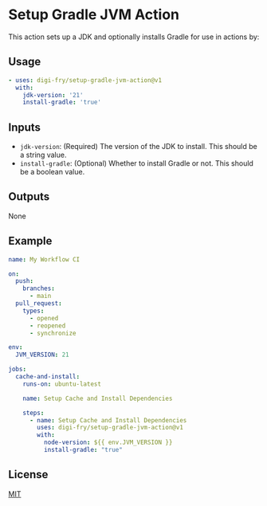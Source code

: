 # Setup Gradle JVM Action

This action sets up a JDK and optionally installs Gradle for use in actions by:

## Usage

```yaml
- uses: digi-fry/setup-gradle-jvm-action@v1
  with:
    jdk-version: '21'
    install-gradle: 'true'
```

## Inputs

* `jdk-version`: (Required) The version of the JDK to install. This should be a string value.
* `install-gradle`: (Optional) Whether to install Gradle or not. This should be a boolean value.

## Outputs

None

## Example

```yaml
name: My Workflow CI

on:
  push:
    branches:
      - main
  pull_request:
    types:
      - opened
      - reopened
      - synchronize

env:
  JVM_VERSION: 21

jobs:
  cache-and-install:
    runs-on: ubuntu-latest

    name: Setup Cache and Install Dependencies

    steps:
      - name: Setup Cache and Install Dependencies
        uses: digi-fry/setup-gradle-jvm-action@v1
        with:
          node-version: ${{ env.JVM_VERSION }}
          install-gradle: "true"
```

## License

[MIT](LICENSE)
